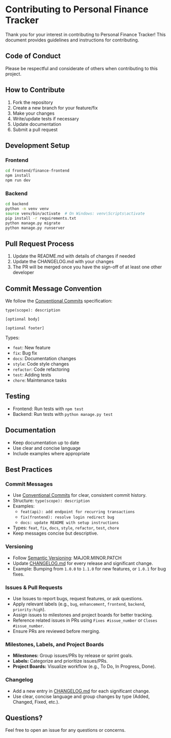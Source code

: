 # Contributing to Personal Finance Tracker

Thank you for your interest in contributing to Personal Finance Tracker! This document provides guidelines and instructions for contributing.

## Code of Conduct

Please be respectful and considerate of others when contributing to this project.

## How to Contribute

1. Fork the repository
2. Create a new branch for your feature/fix
3. Make your changes
4. Write/update tests if necessary
5. Update documentation
6. Submit a pull request

## Development Setup

### Frontend
```bash
cd frontend/finance-frontend
npm install
npm run dev
```

### Backend
```bash
cd backend
python -m venv venv
source venv/bin/activate  # On Windows: venv\Scripts\activate
pip install -r requirements.txt
python manage.py migrate
python manage.py runserver
```

## Pull Request Process

1. Update the README.md with details of changes if needed
2. Update the CHANGELOG.md with your changes
3. The PR will be merged once you have the sign-off of at least one other developer

## Commit Message Convention

We follow the [Conventional Commits](https://www.conventionalcommits.org/) specification:

```
type(scope): description

[optional body]

[optional footer]
```

Types:
- `feat`: New feature
- `fix`: Bug fix
- `docs`: Documentation changes
- `style`: Code style changes
- `refactor`: Code refactoring
- `test`: Adding tests
- `chore`: Maintenance tasks

## Testing

- Frontend: Run tests with `npm test`
- Backend: Run tests with `python manage.py test`

## Documentation

- Keep documentation up to date
- Use clear and concise language
- Include examples where appropriate

## Best Practices

### Commit Messages
- Use [Conventional Commits](https://www.conventionalcommits.org/) for clear, consistent commit history.
- Structure: `type(scope): description`
- Examples:
  - `feat(api): add endpoint for recurring transactions`
  - `fix(frontend): resolve login redirect bug`
  - `docs: update README with setup instructions`
- Types: `feat`, `fix`, `docs`, `style`, `refactor`, `test`, `chore`
- Keep messages concise but descriptive.

### Versioning
- Follow [Semantic Versioning](https://semver.org/): MAJOR.MINOR.PATCH
- Update [CHANGELOG.md](CHANGELOG.md) for every release and significant change.
- Example: Bumping from `1.0.0` to `1.1.0` for new features, or `1.0.1` for bug fixes.

### Issues & Pull Requests
- Use Issues to report bugs, request features, or ask questions.
- Apply relevant labels (e.g., `bug`, `enhancement`, `frontend`, `backend`, `priority:high`).
- Assign issues to milestones and project boards for better tracking.
- Reference related issues in PRs using `Fixes #issue_number` or `Closes #issue_number`.
- Ensure PRs are reviewed before merging.

### Milestones, Labels, and Project Boards
- **Milestones:** Group issues/PRs by release or sprint goals.
- **Labels:** Categorize and prioritize issues/PRs.
- **Project Boards:** Visualize workflow (e.g., To Do, In Progress, Done).

### Changelog
- Add a new entry in [CHANGELOG.md](CHANGELOG.md) for each significant change.
- Use clear, concise language and group changes by type (Added, Changed, Fixed, etc.).

## Questions?

Feel free to open an issue for any questions or concerns. 